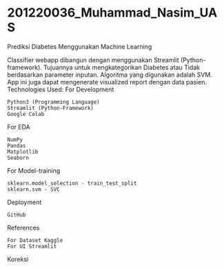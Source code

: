 # 201220036_Muhammad_Nasim_UAS

Prediksi Diabetes Menggunakan Machine Learning

Classifier webapp dibangun dengan menggunakan Streamlit (Python-framework). Tujuannya untuk mengkategorikan Diabetes atau Tidak berdasarkan parameter inputan. Algoritma yang digunakan adalah SVM. App ini juga dapat mengenerate visualized report dengan data pasien.
Technologies Used:
For Development

    Python3 (Programming Language)
    Streamlit (Python-Framework)
    Google Colab
    

For EDA

    NumPy
    Pandas
    Matplotlib
    Seaborn

For Model-training

    sklearn.model_selection - train_test_split
    sklearn.svm - SVC

Deployment

    GitHub

References

    For Dataset Kaggle
    For UI Streamlit

Koreksi

  
